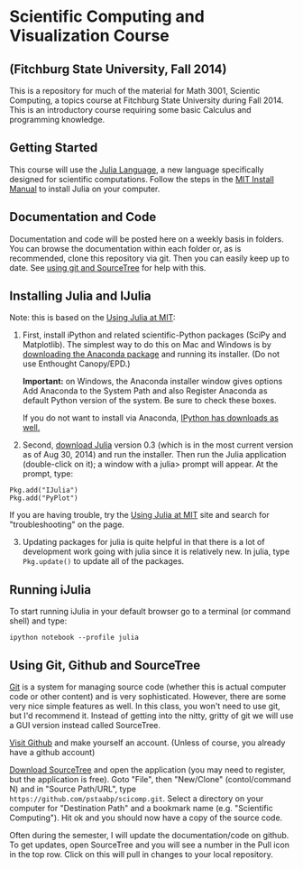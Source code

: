 Scientific Computing and Visualization Course 
=======
(Fitchburg State University, Fall 2014)
--------

This is a repository for much of the material for Math 3001, Scientic Computing, a topics course at Fitchburg State University during Fall 2014. This is an introductory course requiring some basic Calculus and programming knowledge. 

Getting Started
-----------
This course will use the [Julia Language](http://julialang.org), a new language specifically designed for scientific computations.  Follow the steps in the [MIT Install Manual]() to install Julia on your computer. 

Documentation and Code
-----------

Documentation and code will be posted here on a weekly basis in folders.  You can browse the documentation within each folder or, as is recommended, clone this repository via git.  Then you can easily keep up to date.  See [using git and SourceTree](#git) for help with this.


Installing Julia and IJulia
------------

Note: this is based on the [Using Julia at MIT](https://github.com/stevengj/julia-mit/):

1. First, install iPython and related scientific-Python packages (SciPy and Matplotlib). The simplest way to do this on Mac and Windows is by [downloading the Anaconda package](http://continuum.io/downloads) and running its installer. (Do not use Enthought Canopy/EPD.)

	**Important:** on Windows, the Anaconda installer window gives options Add Anaconda to the System Path and also Register Anaconda as default Python version of the system. Be sure to check these boxes.

	If you do not want to install via Anaconda, [IPython has downloads as well.](http://ipython.org/install.html)

2. Second, [download Julia](http://julialang.org/downloads/) version 0.3 (which is in the most current version as of Aug 30, 2014) and run the installer. Then run the Julia application (double-click on it); a window with a julia> prompt will appear. At the prompt, type: 

```
Pkg.add("IJulia")
Pkg.add("PyPlot")
```

If you are having trouble, try the [Using Julia at MIT](https://github.com/stevengj/julia-mit/) site and search for "troubleshooting" on the page.  

3. Updating packages for julia is quite helpful in that there is a lot of development work going with julia since it is relatively new.  In julia, type `Pkg.update()` to update all of the packages.  

Running iJulia
-----------

To start running iJulia in your default browser go to a terminal (or command shell) and type:
```
ipython notebook --profile julia
```

<a name="git"></a>
Using Git, Github and SourceTree
-----------

[Git](https://en.wikipedia.org/wiki/Git_\(software\)) is a system for managing source code (whether this is actual computer code or other content) and is very sophisticated.  However, there are some very nice simple features as well. In this class, you won't need to use git, but I'd recommend it.  Instead of getting into the nitty, gritty of git we will use a GUI version instead called SourceTree.

[Visit Github](https://github.com/) and make yourself an account.  (Unless of course, you already have a github account)

[Download SourceTree](http://www.sourcetreeapp.com) and open the application (you may need to register, but the application is free).  Goto "File", then "New/Clone" (contol/command N) and in "Source Path/URL", type `https://github.com/pstaabp/scicomp.git`.  Select a directory on your computer for "Destination Path" and a bookmark name (e.g. "Scientific Computing").  Hit ok and you should now have a copy of the source code. 

Often during the semester, I will update the documentation/code on github.  To get updates, open SourceTree and you will see a number in the Pull icon in the top row.  Click on this will pull in changes to your local repository.  


